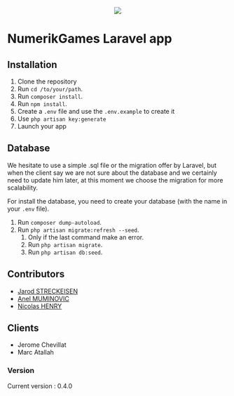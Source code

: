<p align="center"><img src="https://laravel.com/assets/img/components/logo-laravel.svg"></p>

# NumerikGames Laravel app

## Installation

1. Clone the repository
2. Run `cd /to/your/path`.
3. Run `composer install`.
4. Run `npm install`.
5. Create a `.env` file and use the `.env.example` to create it
6. Use `php artisan key:generate`
7. Launch your app

## Database
We hesitate to use a simple .sql file or the migration offer by Laravel, but when the client say we are not sure about the database and we certainly need to update him later, at this moment we choose the migration for more scalability.

For install the database, you need to create your database (with the name in your `.env` file).

1. Run `composer dump-autoload`.
2. Run `php artisan migrate:refresh --seed`.
   1. Only if the last command make an error.
   2. Run `php artisan migrate`.
   3. Run `php artisan db:seed`. 

## Contributors
- [Jarod STRECKEISEN](https://github.com/JarodStreck)
- [Anel MUMINOVIC](https://github.com/MuminovicAnel)
- [Nicolas HENRY](https://github.com/NicolasHenryCPNV)
  
## Clients
- Jerome Chevillat
- Marc Atallah

### Version
Current version : 0.4.0